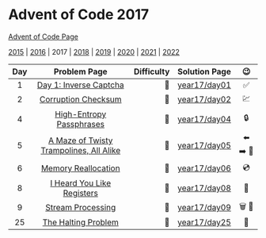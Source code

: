 # Advent of Code 2017

[Advent of Code Page](https://adventofcode.com/2017)

[2015](/year15) | [2016](/year16) | 2017 | [2018](/year18) | [2019](/year19) | [2020](/year20) | [2021](/year21) | [2022](/year22)

| Day |                         Problem Page                         | Difficulty |       Solution Page       |         :wink:          |
|:--:|:------------------------------------------------------------:| ---: |:-------------------------:|:-----------------------:|  
|  1  |         [Day 1: Inverse Captcha](https://adventofcode.com/2017/day/1)          | :star2: | [year17/day01](/year17/day01) |           :white_check_mark:           | 
|  2  |           [Corruption Checksum](https://adventofcode.com/2017/day/2)           | :star2: | [year17/day02](/year17/day02) |                :chart:                 | 
|  4  |           [High-Entropy Passphrases](https://adventofcode.com/2017/day/4)           | :star2: | [year17/day04](/year17/day04) |                :lock:                 | 
|  5  | [A Maze of Twisty Trampolines, All Alike](https://adventofcode.com/2017/day/5) | :star2: | [year17/day05](/year17/day05) | :arrow_left: :arrow_right: :stop_sign: | 
|  6  | [Memory Reallocation](https://adventofcode.com/2017/day/6) | :star2: | [year17/day06](/year17/day06) | :cd: | 
|  8  | [I Heard You Like Registers](https://adventofcode.com/2017/day/8) | :blue_heart: | [year17/day08](/year17/day08) | :floppy_disk: | 
|  9  | [Stream Processing](https://adventofcode.com/2017/day/9) | :blue_heart: | [year17/day09](/year17/day09) | :wastebasket: :ocean: | 
|  25  | [The Halting Problem](https://adventofcode.com/2017/day/25) | :star2: | [year17/day25](/year17/day25) | :stop_sign: | 

